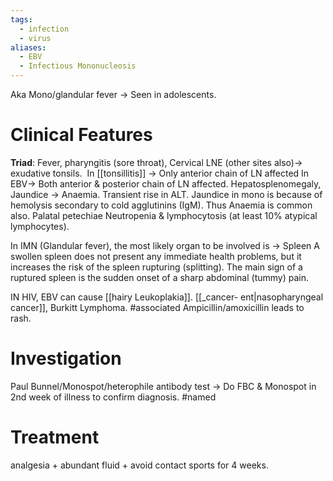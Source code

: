 ```yaml
---
tags:
  - infection
  - virus
aliases:
  - EBV
  - Infectious Mononucleosis
---
```

Aka Mono/glandular fever -> Seen in adolescents.

# Clinical Features
**Triad**: Fever, pharyngitis (sore throat), Cervical LNE (other sites also)-> exudative tonsils. 
	In [[tonsillitis]] -> Only anterior chain of LN affected
	In EBV-> Both anterior & posterior chain of LN affected.
Hepatosplenomegaly, Jaundice -> Anaemia.
	Transient rise in ALT. 
	Jaundice in mono is because of hemolysis secondary to cold agglutinins (IgM).
	Thus Anaemia is common also.
Palatal petechiae 
Neutropenia & lymphocytosis (at least 10% atypical lymphocytes).

In IMN (Glandular fever), the most likely organ to be involved is -> Spleen
	A swollen spleen does not present any immediate health problems, but it increases the risk of the spleen rupturing (splitting). The main sign of a ruptured spleen is the sudden onset of a sharp abdominal (tummy) pain.

IN HIV, EBV can cause [[hairy Leukoplakia]]. 
[[_cancer- ent|nasopharyngeal cancer]], Burkitt Lymphoma. #associated 
Ampicillin/amoxicillin leads to rash.
# Investigation
Paul Bunnel/Monospot/heterophile antibody test -> Do FBC & Monospot in 2nd week of illness to confirm diagnosis. #named 
# Treatment
analgesia + abundant fluid + avoid contact sports for 4 weeks. 